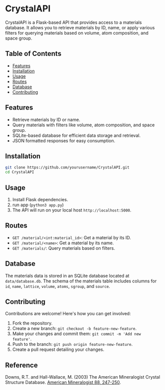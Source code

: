 # CrystalAPI

CrystalAPI is a Flask-based API that provides access to a materials database. It allows you to retrieve materials by ID, name, or apply various filters for querying materials based on volume, atom composition, and space group.

## Table of Contents

- [Features](#features)
- [Installation](#installation)
- [Usage](#usage)
- [Routes](#routes)
- [Database](#database)
- [Contributing](#contributing)

## Features

- Retrieve materials by ID or name.
- Query materials with filters like volume, atom composition, and space group.
- SQLite-based database for efficient data storage and retrieval.
- JSON formatted responses for easy consumption.

## Installation


   ```bash
   git clone https://github.com/yourusername/CrystalAPI.git
   cd CrystalAPI
   ```

## Usage

1. Install Flask dependencies.
2. run app (``python3 app.py``)
3. The API will run on your local host ``http://localhost:5000``.


## Routes

- ``GET /material/<int:material_id>``: Get a material by its ID.
- ``GET /material/<name>``: Get a material by its name.
- ``GET /materials/``:  Query materials based on filters.

## Database

The materials data is stored in an SQLite database located at ``data/database.db``. The schema of the materials table includes columns for ``id``, ``name``, ``lattice``, ``volume``, ``atoms``, ``sgroup``, and  ``source``.

## Contributing

Contributions are welcome! Here's how you can get involved:

1. Fork the repository.
2. Create a new branch: ``git checkout -b feature-new-feature``.
3. Make your changes and commit them: ``git commit -m 'Add new feature'``.
4. Push to the branch: ``git push origin feature-new-feature``.
5. Create a pull request detailing your changes.


## Reference
Downs, R.T. and Hall-Wallace, M. (2003) The American Mineralogist Crystal Structure Database. [American Mineralogist 88, 247-250](https://rruff.info/xtal/group/pdf/am88_247.pdf).
